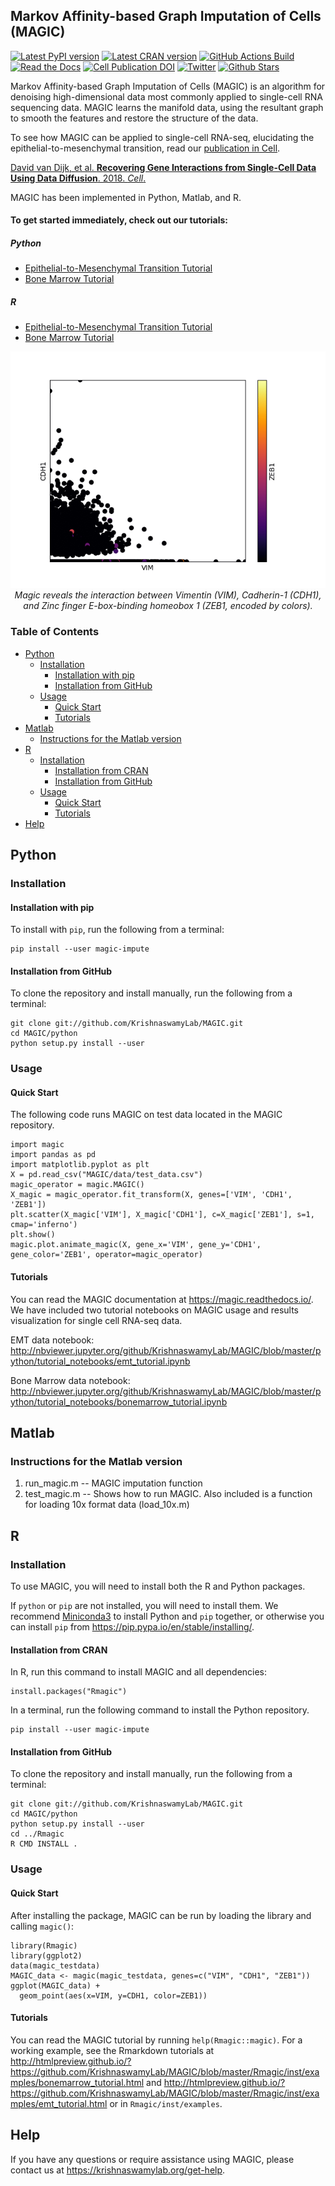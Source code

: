 Markov Affinity-based Graph Imputation of Cells (MAGIC)
-------------------------------------------------------

[![Latest PyPI version](https://img.shields.io/pypi/v/magic-impute.svg)](https://pypi.org/project/magic-impute/)
[![Latest CRAN version](https://img.shields.io/cran/v/Rmagic.svg)](https://cran.r-project.org/package=Rmagic)
[![GitHub Actions Build](https://img.shields.io/github/workflow/status/KrishnaswamyLab/MAGIC/Unit%20Tests/master?label=Github%20Actions)](https://github.com/KrishnaswamyLab/MAGIC/actions)
[![Read the Docs](https://img.shields.io/readthedocs/magic.svg)](https://magic.readthedocs.io/)
[![Cell Publication DOI](https://zenodo.org/badge/DOI/10.1016/j.cell.2018.05.061.svg)](https://www.cell.com/cell/abstract/S0092-8674(18)30724-4)
[![Twitter](https://img.shields.io/twitter/follow/KrishnaswamyLab.svg?style=social&label=Follow)](https://twitter.com/KrishnaswamyLab)
[![Github Stars](https://img.shields.io/github/stars/KrishnaswamyLab/MAGIC.svg?style=social&label=Stars)](https://github.com/KrishnaswamyLab/MAGIC/)

Markov Affinity-based Graph Imputation of Cells (MAGIC) is an algorithm for denoising high-dimensional data most commonly applied to single-cell RNA sequencing data. MAGIC learns the manifold data, using the resultant graph to smooth the features and restore the structure of the data.

To see how MAGIC can be applied to single-cell RNA-seq, elucidating the epithelial-to-mesenchymal transition, read our [publication in Cell](https://www.cell.com/cell/abstract/S0092-8674(18)30724-4).

[David van Dijk, et al. **Recovering Gene Interactions from Single-Cell Data Using Data Diffusion**. 2018. *Cell*.](https://www.cell.com/cell/abstract/S0092-8674(18)30724-4)

MAGIC has been implemented in Python, Matlab, and R.

#### To get started immediately, check out our tutorials:
##### Python
* [Epithelial-to-Mesenchymal Transition Tutorial](http://nbviewer.jupyter.org/github/KrishnaswamyLab/MAGIC/blob/master/python/tutorial_notebooks/emt_tutorial.ipynb)
* [Bone Marrow Tutorial](http://nbviewer.jupyter.org/github/KrishnaswamyLab/MAGIC/blob/master/python/tutorial_notebooks/bonemarrow_tutorial.ipynb)
##### R
* [Epithelial-to-Mesenchymal Transition Tutorial](http://htmlpreview.github.io/?https://github.com/KrishnaswamyLab/MAGIC/blob/master/Rmagic/inst/examples/emt_tutorial.html)
* [Bone Marrow Tutorial](http://htmlpreview.github.io/?https://github.com/KrishnaswamyLab/MAGIC/blob/master/Rmagic/inst/examples/bonemarrow_tutorial.html)


<p align="center">
<img src="https://raw.githubusercontent.com/KrishnaswamyLab/MAGIC/master/magic.gif"/>
<br>
<i>Magic reveals the interaction between Vimentin (VIM), Cadherin-1 (CDH1), and Zinc finger E-box-binding homeobox 1 (ZEB1, encoded by colors).
</i>
</p>

### Table of Contents

  * [Python](#python)
     * [Installation](#installation)
        * [Installation with pip](#installation-with-pip)
        * [Installation from GitHub](#installation-from-github)
     * [Usage](#usage)
        * [Quick Start](#quick-start)
        * [Tutorials](#tutorials)
  * [Matlab](#matlab)
     * [Instructions for the Matlab version](#instructions-for-the-matlab-version)
  * [R](#r)
     * [Installation](#installation-1)
        * [Installation from CRAN](#installation-from-cran)
        * [Installation from GitHub](#installation-from-github-1)
     * [Usage](#usage-1)
        * [Quick Start](#quick-start-1)
        * [Tutorials](#tutorials-1)
  * [Help](#help)

## Python

### Installation

#### Installation with pip

To install with `pip`, run the following from a terminal:

    pip install --user magic-impute

#### Installation from GitHub

To clone the repository and install manually, run the following from a terminal:

    git clone git://github.com/KrishnaswamyLab/MAGIC.git
    cd MAGIC/python
    python setup.py install --user

### Usage

#### Quick Start

The following code runs MAGIC on test data located in the MAGIC repository.

    import magic
    import pandas as pd
    import matplotlib.pyplot as plt
    X = pd.read_csv("MAGIC/data/test_data.csv")
    magic_operator = magic.MAGIC()
    X_magic = magic_operator.fit_transform(X, genes=['VIM', 'CDH1', 'ZEB1'])
    plt.scatter(X_magic['VIM'], X_magic['CDH1'], c=X_magic['ZEB1'], s=1, cmap='inferno')
    plt.show()
    magic.plot.animate_magic(X, gene_x='VIM', gene_y='CDH1', gene_color='ZEB1', operator=magic_operator)

#### Tutorials

You can read the MAGIC documentation at https://magic.readthedocs.io/. We have included two tutorial notebooks on MAGIC usage and results visualization for single cell RNA-seq data.

EMT data notebook: http://nbviewer.jupyter.org/github/KrishnaswamyLab/MAGIC/blob/master/python/tutorial_notebooks/emt_tutorial.ipynb

Bone Marrow data notebook: http://nbviewer.jupyter.org/github/KrishnaswamyLab/MAGIC/blob/master/python/tutorial_notebooks/bonemarrow_tutorial.ipynb

## Matlab

### Instructions for the Matlab version
1. run_magic.m -- MAGIC imputation function
2. test_magic.m -- Shows how to run MAGIC. Also included is a function for loading 10x format data (load_10x.m)

## R

### Installation

To use MAGIC, you will need to install both the R and Python packages.

If `python` or `pip` are not installed, you will need to install them. We recommend
[Miniconda3](https://conda.io/miniconda.html) to install Python and `pip` together,
or otherwise you can install `pip` from https://pip.pypa.io/en/stable/installing/.

#### Installation from CRAN

In R, run this command to install MAGIC and all dependencies:

    install.packages("Rmagic")

In a terminal, run the following command to install the Python
repository.

    pip install --user magic-impute

#### Installation from GitHub

To clone the repository and install manually, run the following from a terminal:

    git clone git://github.com/KrishnaswamyLab/MAGIC.git
    cd MAGIC/python
    python setup.py install --user
    cd ../Rmagic
    R CMD INSTALL .

### Usage

#### Quick Start

After installing the package, MAGIC can be run by loading the library and calling `magic()`:

    library(Rmagic)
    library(ggplot2)
    data(magic_testdata)
    MAGIC_data <- magic(magic_testdata, genes=c("VIM", "CDH1", "ZEB1"))
    ggplot(MAGIC_data) +
      geom_point(aes(x=VIM, y=CDH1, color=ZEB1))

#### Tutorials

You can read the MAGIC tutorial by running `help(Rmagic::magic)`. For a working example, see the Rmarkdown tutorials at <http://htmlpreview.github.io/?https://github.com/KrishnaswamyLab/MAGIC/blob/master/Rmagic/inst/examples/bonemarrow_tutorial.html> and <http://htmlpreview.github.io/?https://github.com/KrishnaswamyLab/MAGIC/blob/master/Rmagic/inst/examples/emt_tutorial.html> or in `Rmagic/inst/examples`.

## Help

If you have any questions or require assistance using MAGIC, please contact us at <https://krishnaswamylab.org/get-help>.
